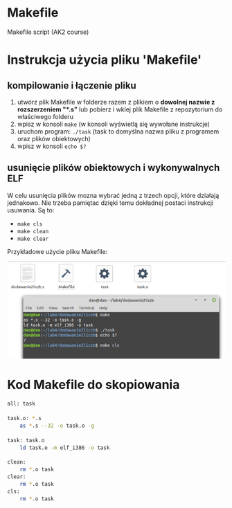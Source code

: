 # Makefile
 Makefile script (AK2 course)

# Instrukcja użycia pliku 'Makefile'

## kompilowanie i łączenie pliku
1. utwórz plik Makefile w folderze razem z plikiem o **dowolnej nazwie z rozszerzeniem "*.s"** 
   lub pobierz i wklej plik Makefile z repozytorium do właściwego folderu
2. wpisz w konsoli `make` (w konsoli wyświetlą się wywołane instrukcje)
3. uruchom program: `./task` (task to domyślna nazwa pliku z programem oraz plików obiektowych)
4. wpisz w konsoli `echo $?`

## usunięcie plików obiektowych i wykonywalnych ELF
W celu usunięcia plików mozna wybrać jedną z trzech opcji, które działają jednakowo.
Nie trzeba pamiętac dzięki temu dokładnej postaci instrukcji usuwania.
Są to:
* `make cls`
* `make clean`
* `make clear`

Przykładowe użycie pliku Makefile:


![Użycie Makefile](/images/makefile.PNG)


# Kod Makefile do skopiowania 

```bash
all: task
 
task.o: *.s
    as *.s --32 -o task.o -g
 
task: task.o
    ld task.o -m elf_i386 -o task
 
clean:  
    rm *.o task
clear:
    rm *.o task
cls:
    rm *.o task
```